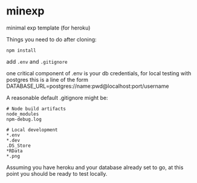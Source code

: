 # minexp
minimal exp template (for heroku)

Things you need to do after cloning:

```npm install```

add ```.env``` and ```.gitignore```

one critical component of .env is your db credentials, for local testing with postgres this is a line of the form DATABASE_URL=postgres://name:pwd@localhost:port/username

A reasonable default .gitignore might be:

```
# Node build artifacts
node_modules
npm-debug.log

# Local development
*.env
*.dev
.DS_Store
*RData
*.png
```
Assuming you have heroku and your database already set to go, at this point you should be ready to test locally.
